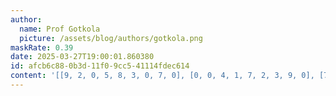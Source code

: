 ```yaml
---
author:
  name: Prof Gotkola
  picture: /assets/blog/authors/gotkola.png
maskRate: 0.39
date: 2025-03-27T19:00:01.860380
id: afcb6c88-0b3d-11f0-9cc5-41114fdec614
content: '[[9, 2, 0, 5, 8, 3, 0, 7, 0], [0, 0, 4, 1, 7, 2, 3, 9, 0], [7, 0, 3, 0, 6, 0, 8, 2, 5], [3, 8, 0, 2, 9, 5, 0, 1, 4], [6, 4, 0, 0, 0, 7, 2, 5, 0], [0, 0, 2, 6, 0, 0, 0, 0, 8], [4, 3, 5, 9, 2, 0, 1, 0, 0], [1, 7, 0, 0, 5, 0, 0, 4, 2], [0, 0, 9, 7, 4, 1, 0, 8, 3]]'
---
```

